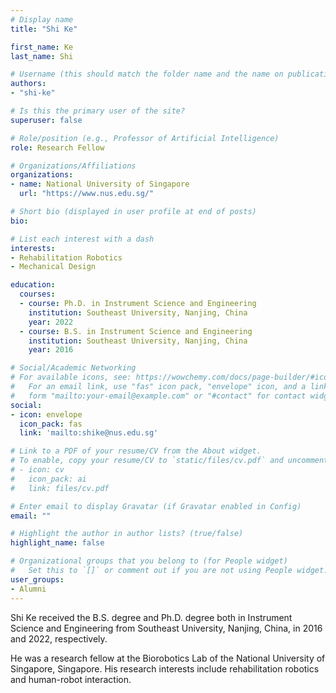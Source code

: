 ```yaml
---
# Display name
title: "Shi Ke"

first_name: Ke
last_name: Shi

# Username (this should match the folder name and the name on publications)
authors:
- "shi-ke"

# Is this the primary user of the site?
superuser: false

# Role/position (e.g., Professor of Artificial Intelligence)
role: Research Fellow

# Organizations/Affiliations
organizations:
- name: National University of Singapore
  url: "https://www.nus.edu.sg/"

# Short bio (displayed in user profile at end of posts)
bio: 

# List each interest with a dash
interests:
- Rehabilitation Robotics
- Mechanical Design

education:
  courses:
  - course: Ph.D. in Instrument Science and Engineering
    institution: Southeast University, Nanjing, China
    year: 2022
  - course: B.S. in Instrument Science and Engineering
    institution: Southeast University, Nanjing, China
    year: 2016

# Social/Academic Networking
# For available icons, see: https://wowchemy.com/docs/page-builder/#icons
#   For an email link, use "fas" icon pack, "envelope" icon, and a link in the
#   form "mailto:your-email@example.com" or "#contact" for contact widget.
social:
- icon: envelope
  icon_pack: fas
  link: 'mailto:shike@nus.edu.sg'

# Link to a PDF of your resume/CV from the About widget.
# To enable, copy your resume/CV to `static/files/cv.pdf` and uncomment the lines below.
# - icon: cv
#   icon_pack: ai
#   link: files/cv.pdf

# Enter email to display Gravatar (if Gravatar enabled in Config)
email: ""

# Highlight the author in author lists? (true/false)
highlight_name: false

# Organizational groups that you belong to (for People widget)
#   Set this to `[]` or comment out if you are not using People widget.
user_groups:
- Alumni
---
```


Shi Ke received the B.S. degree and Ph.D. degree both in Instrument Science and Engineering from Southeast University, Nanjing, China, in 2016 and 2022, respectively.

He was a research fellow at the Biorobotics Lab of the National University of Singapore, Singapore. His research interests include rehabilitation robotics and human-robot interaction.
